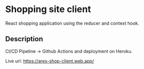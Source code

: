 # Shopping site client

React shopping application using the reducer and context hook. 

## Description

CI/CD Pipeline -> Github Actions and deployment on Heroku.


Live url: https://ares-shop-client.web.app/

